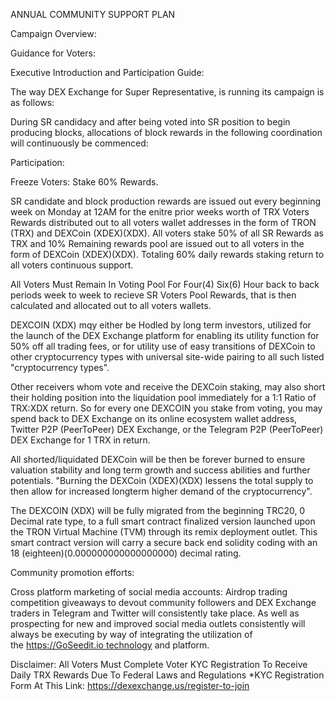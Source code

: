 ANNUAL COMMUNITY SUPPORT PLAN

Campaign Overview:

Guidance for Voters:

Executive Introduction and Participation Guide:

The way DEX Exchange for Super Representative, is running its campaign is as follows:

During SR candidacy and after being voted into SR position to begin producing blocks, allocations of block rewards in the following coordination will continuously be commenced:

Participation:

Freeze Voters: Stake 60% Rewards.

SR candidate and block production rewards are issued out every beginning week on Monday at 12AM for the enitre prior weeks worth of TRX Voters Rewards distributed out to all voters wallet addresses in the form of TRON (TRX) and DEXCoin (XDEX)(XDX). All voters stake 50% of all SR Rewards as TRX and 10% Remaining rewards pool are issued out to all voters in the form of DEXCoin (XDEX)(XDX). Totaling 60% daily rewards staking return to all voters continuous support.

All Voters Must Remain In Voting Pool For Four(4) Six(6) Hour back to back periods week to week to recieve SR Voters Pool Rewards, that is then calculated and allocated out to all voters wallets.

DEXCOIN (XDX) mqy either be Hodled by long term investors, utilized for the launch of the DEX Exchange platform for enabling its utility function for 50% off all trading fees, or for utility use of easy transitions of DEXCoin to other cryptocurrency types with universal site-wide pairing to all such listed "cryptocurrency types". 

Other receivers whom vote and receive the DEXCoin staking, may also short their holding position into the liquidation pool immediately for a 1:1 Ratio of TRX:XDX return. So for every one DEXCOIN you stake from voting, you may spend back to DEX Exchange on its online ecosystem wallet address, Twitter P2P (PeerToPeer) DEX Exchange, or the Telegram P2P (PeerToPeer) DEX Exchange for 1 TRX in return. 

All shorted/liquidated DEXCoin will be then be forever burned to ensure valuation stability and long term growth and success abilities and further potentials. "Burning the DEXCoin (XDEX)(XDX) lessens the total supply to then allow for increased longterm higher demand of the cryptocurrency".

The DEXCOIN (XDX) will be fully migrated from the beginning TRC20, 0 Decimal rate type, to a full smart contract finalized version launched upon the TRON Virtual Machine (TVM) through its remix deployment outlet. This smart contract version will carry a secure back end solidity coding with an 18 (eighteen)(0.000000000000000000) decimal rating.

Community promotion efforts:

Cross platform marketing of social media accounts: Airdrop trading competition giveaways to devout community followers and DEX Exchange traders in Telegram and Twitter will consistently take place. As well as prospecting for new and improved social media outlets consistently will always be executing by way of integrating the utilization of the https://GoSeedit.io technology and platform.


Disclaimer: All Voters Must Complete Voter KYC Registration To Receive Daily TRX Rewards Due To Federal Laws and Regulations
*KYC Registration Form At This Link: https://dexexchange.us/register-to-join

